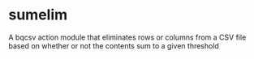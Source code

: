 # sumelim
A bqcsv action module that eliminates rows or columns from a CSV file based on whether or not the contents sum to a given threshold
